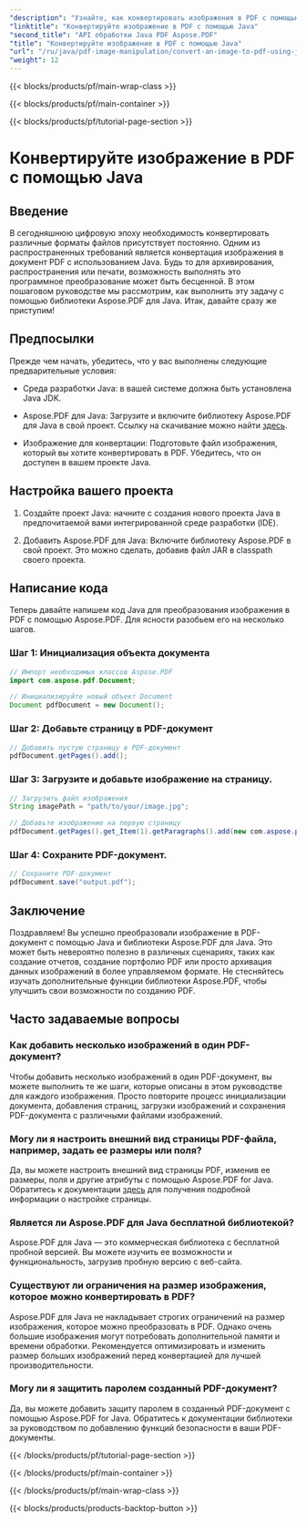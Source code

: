```yaml
---
"description": "Узнайте, как конвертировать изображения в PDF с помощью Java с помощью этого подробного руководства. Пошаговые инструкции и примеры кода включены."
"linktitle": "Конвертируйте изображение в PDF с помощью Java"
"second_title": "API обработки Java PDF Aspose.PDF"
"title": "Конвертируйте изображение в PDF с помощью Java"
"url": "/ru/java/pdf-image-manipulation/convert-an-image-to-pdf-using-java/"
"weight": 12
---
```


{{< blocks/products/pf/main-wrap-class >}}

{{< blocks/products/pf/main-container >}}

{{< blocks/products/pf/tutorial-page-section >}}

# Конвертируйте изображение в PDF с помощью Java


## Введение

В сегодняшнюю цифровую эпоху необходимость конвертировать различные форматы файлов присутствует постоянно. Одним из распространенных требований является конвертация изображения в документ PDF с использованием Java. Будь то для архивирования, распространения или печати, возможность выполнять это программное преобразование может быть бесценной. В этом пошаговом руководстве мы рассмотрим, как выполнить эту задачу с помощью библиотеки Aspose.PDF для Java. Итак, давайте сразу же приступим!

## Предпосылки

Прежде чем начать, убедитесь, что у вас выполнены следующие предварительные условия:

- Среда разработки Java: в вашей системе должна быть установлена Java JDK.

- Aspose.PDF для Java: Загрузите и включите библиотеку Aspose.PDF для Java в свой проект. Ссылку на скачивание можно найти [здесь](https://releases.aspose.com/pdf/java/).

- Изображение для конвертации: Подготовьте файл изображения, который вы хотите конвертировать в PDF. Убедитесь, что он доступен в вашем проекте Java.

## Настройка вашего проекта

1. Создайте проект Java: начните с создания нового проекта Java в предпочитаемой вами интегрированной среде разработки (IDE).

2. Добавить Aspose.PDF для Java: Включите библиотеку Aspose.PDF в свой проект. Это можно сделать, добавив файл JAR в classpath своего проекта.

## Написание кода

Теперь давайте напишем код Java для преобразования изображения в PDF с помощью Aspose.PDF. Для ясности разобьем его на несколько шагов.

### Шаг 1: Инициализация объекта документа

```java
// Импорт необходимых классов Aspose.PDF
import com.aspose.pdf.Document;

// Инициализируйте новый объект Document
Document pdfDocument = new Document();
```

### Шаг 2: Добавьте страницу в PDF-документ

```java
// Добавить пустую страницу в PDF-документ
pdfDocument.getPages().add();
```

### Шаг 3: Загрузите и добавьте изображение на страницу.

```java
// Загрузить файл изображения
String imagePath = "path/to/your/image.jpg";

// Добавьте изображение на первую страницу
pdfDocument.getPages().get_Item(1).getParagraphs().add(new com.aspose.pdf.Image(imagePath));
```

### Шаг 4: Сохраните PDF-документ.

```java
// Сохраните PDF-документ
pdfDocument.save("output.pdf");
```

## Заключение

Поздравляем! Вы успешно преобразовали изображение в PDF-документ с помощью Java и библиотеки Aspose.PDF для Java. Это может быть невероятно полезно в различных сценариях, таких как создание отчетов, создание портфолио PDF или просто архивация данных изображений в более управляемом формате. Не стесняйтесь изучать дополнительные функции библиотеки Aspose.PDF, чтобы улучшить свои возможности по созданию PDF.

## Часто задаваемые вопросы

### Как добавить несколько изображений в один PDF-документ?

Чтобы добавить несколько изображений в один PDF-документ, вы можете выполнить те же шаги, которые описаны в этом руководстве для каждого изображения. Просто повторите процесс инициализации документа, добавления страниц, загрузки изображений и сохранения PDF-документа с различными файлами изображений.

### Могу ли я настроить внешний вид страницы PDF-файла, например, задать ее размеры или поля?

Да, вы можете настроить внешний вид страницы PDF, изменив ее размеры, поля и другие атрибуты с помощью Aspose.PDF for Java. Обратитесь к документации [здесь](https://reference.aspose.com/pdf/java/) для получения подробной информации о настройке страницы.

### Является ли Aspose.PDF для Java бесплатной библиотекой?

Aspose.PDF для Java — это коммерческая библиотека с бесплатной пробной версией. Вы можете изучить ее возможности и функциональность, загрузив пробную версию с веб-сайта.

### Существуют ли ограничения на размер изображения, которое можно конвертировать в PDF?

Aspose.PDF для Java не накладывает строгих ограничений на размер изображения, которое можно преобразовать в PDF. Однако очень большие изображения могут потребовать дополнительной памяти и времени обработки. Рекомендуется оптимизировать и изменить размер больших изображений перед конвертацией для лучшей производительности.

### Могу ли я защитить паролем созданный PDF-документ?

Да, вы можете добавить защиту паролем в созданный PDF-документ с помощью Aspose.PDF for Java. Обратитесь к документации библиотеки за руководством по добавлению функций безопасности в ваши PDF-документы.

{{< /blocks/products/pf/tutorial-page-section >}}

{{< /blocks/products/pf/main-container >}}

{{< /blocks/products/pf/main-wrap-class >}}

{{< blocks/products/products-backtop-button >}}